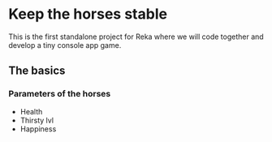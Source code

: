 # Keep the horses stable
This is the first standalone project for Reka where we will code together and develop a tiny console app game.
## The basics
### Parameters of the horses
- Health
- Thirsty lvl
- Happiness
